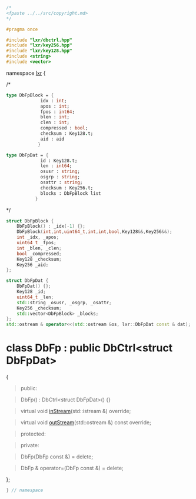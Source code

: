 ```cpp

/*
<fpaste ../../src/copyright.md>
*/

#pragma once

#include "lxr/dbctrl.hpp"
#include "lxr/key256.hpp"
#include "lxr/key128.hpp"
#include <string>
#include <vector>
````

namespace [lxr](namespace.list) {

/*

```fsharp
type DbFpBlock = {
             idx : int;
             apos : int;
             fpos : int64;
             blen : int;
             clen : int;
             compressed : bool;
             checksum : Key128.t;
             aid : aid
            }

type DbFpDat = {
             id : Key128.t;
             len : int64;
             osusr : string;
             osgrp : string;
             osattr : string;
             checksum : Key256.t;
             blocks : DbFpBlock list
           }

```
*/

```c++
struct DbFpBlock {
    DbFpBlock() : _idx(-1) {};
    DbFpBlock(int,int,uint64_t,int,int,bool,Key128&&,Key256&&);
    int _idx, _apos;
    uint64_t _fpos;
    int _blen, _clen;
    bool _compressed;
    Key128 _checksum;
    Key256 _aid;
};

struct DbFpDat {
    DbFpDat() {};
    Key128 _id;
    uint64_t _len;
    std::string _osusr, _osgrp, _osattr;
    Key256 _checksum;
    std::vector<DbFpBlock> _blocks;
};
std::ostream & operator<<(std::ostream &os, lxr::DbFpDat const & dat);
```

# class DbFp : public DbCtrl&lt;struct DbFpDat&gt;

{

>public:

>DbFp() : DbCtrl&lt;struct DbFpDat&gt;() {}

>virtual void [inStream](dbfp_functions.cpp.md)(std::istream &) override;

>virtual void [outStream](dbfp_functions.cpp.md)(std::ostream &) const override;

>protected:

>private:

>DbFp(DbFp const &) = delete;

>DbFp & operator=(DbFp const &) = delete;

};

```cpp
} // namespace
```
